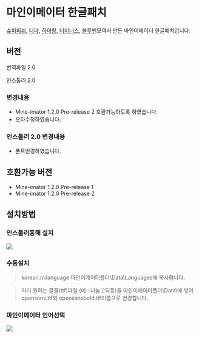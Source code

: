 # 마인이메이터 한글패치
[슈퍼피쉬](https://blog.naver.com/kyjun0803),
[디파](https://blog.naver.com/cjw7331),
[하이량](https://blog.naver.com/chenny0607),
[터미너스](https://blog.naver.com/bldblood5876),
[블루펜](http://yeoj34760.blog.me/)모여서 만든 마인이메이터 한글패치입니다.
## 버전
번역파일 2.0

인스톨러 2.0
### 변경내용
* Mine-imator 1.2.0 Pre-release 2 호환가능하도록 하였습니다.
* 오타수정하였습니다.
### 인스톨러 2.0 변경내용
* 폰트번경하였습니다.
## 호환가능 버전
* Mine-imator 1.2.0 Pre-release 1
* Mine-imator 1.2.0 Pre-release 2
## 설치방법
### 인스톨러통해 설치
![](https://yeoj34760.github.io/Mine-imator_korean_patch/gif/install.gif)
### 수동설치
> korean.milanguage
마인이메이터폴더\Data\Languages에 복사합니다.

> 자기 원하는 글꼴(ttf)파일 (예 : 나눔고딕등)을
마인이메이터폴더\Data\에 넣어
opensans.ttf와 opensansbold.ttf이름으로 변경합니다.
### 마인이메이터 언어선택
![](https://yeoj34760.github.io/Mine-imator_korean_patch/gif/patch.gif)
